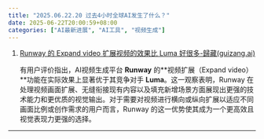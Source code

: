 ```yaml
---
title: "2025.06.22.20 过去4小时全球AI发生了什么？"
date: 2025-06-22T20:00:59+08:00
categories: ["AI最新进展", "AI工具", "视频生成"]
---
```


1.  [Runway 的 Expand video 扩展视频的效果比 Luma 好很多-歸藏(guizang.ai)](https://x.com/op7418/status/1936697213373366295)

    有用户评价指出，AI视频生成平台 **Runway** 的**视频扩展（Expand video）**功能在实际效果上显著优于其竞争对手 **Luma**。这一观察表明，Runway 在处理视频画面扩展、无缝衔接现有内容以及填充新增场景方面展现出更强的技术能力和更优质的视觉输出。对于需要对视频进行横向或纵向扩展以适应不同画面比例或创作需求的用户而言，Runway 的这一优势使其成为一个更高效且视觉表现力更强的选择。

---